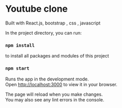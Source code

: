 # Youtube clone 
Built with React.js, bootstrap , css , javascript

In the project directory, you can run:

### `npm install`

to install all packages and modules of this project


### `npm start`

Runs the app in the development mode.\
Open [http://localhost:3000](http://localhost:3000) to view it in your browser.

The page will reload when you make changes.\
You may also see any lint errors in the console.



